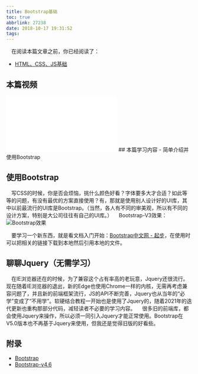 ```yaml
---
title: Bootstrap基础
toc: true
abbrlink: 27238
date: 2018-10-17 19:31:52
tags:
---
```


&emsp;在阅读本篇文章之前，你已经阅读了：
- [HTML、CSS、JS基础](/posts/54080)

## 本篇视频
<iframe src="//player.bilibili.com/player.html?aid=462062924&bvid=BV16L411n7Pi&cid=379908862&page=12" scrolling="no" border="0" frameborder="no" framespacing="0" allowfullscreen="true" class="bilibili-video"> </iframe>
## 本篇学习内容
- 简单介绍并使用Bootstrap



## 使用Bootstrap
&emsp;写CSS的时候，你是否会烦恼，挑什么颜色好看？字体要多大才合适？如此等等的问题，有没有最优的方案直接使用？有，那就是使用别人设计好的UI库，其中以前最流行的UI库是Bootstrap。（当然，各人有不同的审美观，所以有不同的设计方案，特别是大公司往往有自己的UI库。）
&emsp;Bootstrap-V3效果：
![Bootstrap效果](/blog_images/005BIQVbgy1fwcmtp4nuoj30y60pl769.jpg)


&emsp;要学习一个新东西，就是看文档入门开始：[Bootstrap中文网 - 起步](https://v3.bootcss.com/getting-started/)，在使用时可以把相关的链接下载到本地然后引用本地的文件。


## 聊聊Jquery（无需学习）
&emsp;在IE浏览器还在的时候，为了兼容这个占有率高的老玩意，Jquery还很流行。现在随着IE浏览器的退出，新的Edge也使用Chrome一样的内核，无需再考虑兼容问题了，并且新的前端框架流行，JS的API不断完善，Jquery也从当年的“必学”变成了“不用学”。软硬结合教程一开始也是使用了Jquery的，随着2021年的迭代更新也重构那部分代码，减轻读者不必要的学习内容。
&emsp;很多旧的前端库，都会使用Jquery来操作，所以必须一同引入Jquery才能正常使用。Bootstrap在V5.0版本也不再基于Jquery来使用，但我还是觉得旧版的好看些。


## 附录
- [Bootstrap](https://getbootstrap.com/)
- [Bootstrap-v4.6](https://getbootstrap.com/docs/4.6/getting-started/introduction/)
